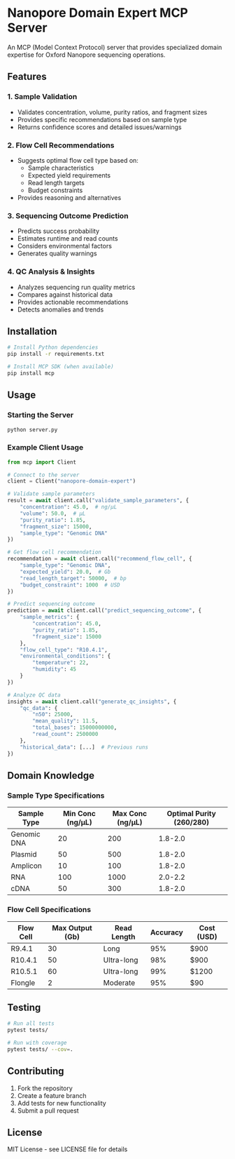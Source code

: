 # Nanopore Domain Expert MCP Server

An MCP (Model Context Protocol) server that provides specialized domain expertise for Oxford Nanopore sequencing operations.

## Features

### 1. Sample Validation
- Validates concentration, volume, purity ratios, and fragment sizes
- Provides specific recommendations based on sample type
- Returns confidence scores and detailed issues/warnings

### 2. Flow Cell Recommendations
- Suggests optimal flow cell type based on:
  - Sample characteristics
  - Expected yield requirements
  - Read length targets
  - Budget constraints
- Provides reasoning and alternatives

### 3. Sequencing Outcome Prediction
- Predicts success probability
- Estimates runtime and read counts
- Considers environmental factors
- Generates quality warnings

### 4. QC Analysis & Insights
- Analyzes sequencing run quality metrics
- Compares against historical data
- Provides actionable recommendations
- Detects anomalies and trends

## Installation

```bash
# Install Python dependencies
pip install -r requirements.txt

# Install MCP SDK (when available)
pip install mcp
```

## Usage

### Starting the Server

```bash
python server.py
```

### Example Client Usage

```python
from mcp import Client

# Connect to the server
client = Client("nanopore-domain-expert")

# Validate sample parameters
result = await client.call("validate_sample_parameters", {
    "concentration": 45.0,  # ng/μL
    "volume": 50.0,  # μL
    "purity_ratio": 1.85,
    "fragment_size": 15000,
    "sample_type": "Genomic DNA"
})

# Get flow cell recommendation
recommendation = await client.call("recommend_flow_cell", {
    "sample_type": "Genomic DNA",
    "expected_yield": 20.0,  # Gb
    "read_length_target": 50000,  # bp
    "budget_constraint": 1000  # USD
})

# Predict sequencing outcome
prediction = await client.call("predict_sequencing_outcome", {
    "sample_metrics": {
        "concentration": 45.0,
        "purity_ratio": 1.85,
        "fragment_size": 15000
    },
    "flow_cell_type": "R10.4.1",
    "environmental_conditions": {
        "temperature": 22,
        "humidity": 45
    }
})

# Analyze QC data
insights = await client.call("generate_qc_insights", {
    "qc_data": {
        "n50": 25000,
        "mean_quality": 11.5,
        "total_bases": 15000000000,
        "read_count": 2500000
    },
    "historical_data": [...]  # Previous runs
})
```

## Domain Knowledge

### Sample Type Specifications

| Sample Type | Min Conc (ng/μL) | Max Conc (ng/μL) | Optimal Purity (260/280) |
|-------------|------------------|------------------|--------------------------|
| Genomic DNA | 20 | 200 | 1.8-2.0 |
| Plasmid | 50 | 500 | 1.8-2.0 |
| Amplicon | 10 | 100 | 1.8-2.0 |
| RNA | 100 | 1000 | 2.0-2.2 |
| cDNA | 50 | 300 | 1.8-2.0 |

### Flow Cell Specifications

| Flow Cell | Max Output (Gb) | Read Length | Accuracy | Cost (USD) |
|-----------|-----------------|-------------|----------|------------|
| R9.4.1 | 30 | Long | 95% | $900 |
| R10.4.1 | 50 | Ultra-long | 98% | $900 |
| R10.5.1 | 60 | Ultra-long | 99% | $1200 |
| Flongle | 2 | Moderate | 95% | $90 |

## Testing

```bash
# Run all tests
pytest tests/

# Run with coverage
pytest tests/ --cov=.
```

## Contributing

1. Fork the repository
2. Create a feature branch
3. Add tests for new functionality
4. Submit a pull request

## License

MIT License - see LICENSE file for details 